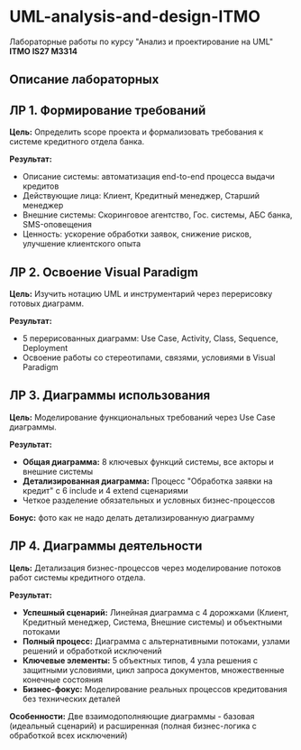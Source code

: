 # UML-analysis-and-design-ITMO

Лабораторные работы по курсу "Анализ и проектирование на UML"
**ITMO IS27 M3314**

## Описание лабораторных

## **ЛР 1. Формирование требований**
**Цель:** Определить scope проекта и формализовать требования к системе кредитного отдела банка.

**Результат:**
- Описание системы: автоматизация end-to-end процесса выдачи кредитов
- Действующие лица: Клиент, Кредитный менеджер, Старший менеджер
- Внешние системы: Скоринговое агентство, Гос. системы, АБС банка, SMS-оповещения
- Ценность: ускорение обработки заявок, снижение рисков, улучшение клиентского опыта

## **ЛР 2. Освоение Visual Paradigm**
**Цель:** Изучить нотацию UML и инструментарий через перерисовку готовых диаграмм.

**Результат:**
- 5 перерисованных диаграмм: Use Case, Activity, Class, Sequence, Deployment
- Освоение работы со стереотипами, связями, условиями в Visual Paradigm

## **ЛР 3. Диаграммы использования**
**Цель:** Моделирование функциональных требований через Use Case диаграммы.

**Результат:**
- **Общая диаграмма:** 8 ключевых функций системы, все акторы и внешние системы
- **Детализированная диаграмма:** Процесс "Обработка заявки на кредит" с 6 include и 4 extend сценариями
- Четкое разделение обязательных и условных бизнес-процессов

**Бонус:** фото как не надо делать детализированную диаграмму

## **ЛР 4. Диаграммы деятельности**
**Цель:** Детализация бизнес-процессов через моделирование потоков работ системы кредитного отдела.

**Результат:**
- **Успешный сценарий:** Линейная диаграмма с 4 дорожками (Клиент, Кредитный менеджер, Система, Внешние системы) и объектными потоками
- **Полный процесс:** Диаграмма с альтернативными потоками, узлами решений и обработкой исключений
- **Ключевые элементы:** 5 объектных типов, 4 узла решения с защитными условиями, цикл запроса документов, множественные конечные состояния
- **Бизнес-фокус:** Моделирование реальных процессов кредитования без технических деталей

**Особенности:** Две взаимодополняющие диаграммы - базовая (идеальный сценарий) и расширенная (полная бизнес-логика с обработкой всех исключений)